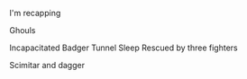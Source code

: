 I'm recapping

Ghouls

Incapacitated
Badger
Tunnel 
Sleep
Rescued by three fighters

Scimitar and dagger